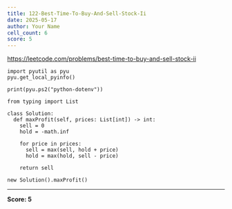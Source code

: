 ```yaml
---
title: 122-Best-Time-To-Buy-And-Sell-Stock-Ii
date: 2025-05-17
author: Your Name
cell_count: 6
score: 5
---
```


https://leetcode.com/problems/best-time-to-buy-and-sell-stock-ii


```
import pyutil as pyu
pyu.get_local_pyinfo()
```


```
print(pyu.ps2("python-dotenv"))
```


```
from typing import List
```


```
class Solution:
  def maxProfit(self, prices: List[int]) -> int:
    sell = 0
    hold = -math.inf

    for price in prices:
      sell = max(sell, hold + price)
      hold = max(hold, sell - price)

    return sell
```


```
new Solution().maxProfit()
```


---
**Score: 5**